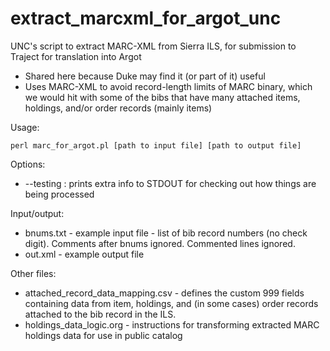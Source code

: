 # extract_marcxml_for_argot_unc
UNC's script to extract MARC-XML from Sierra ILS, for submission to Traject for translation into Argot

- Shared here because Duke may find it (or part of it) useful
- Uses MARC-XML to avoid record-length limits of MARC binary, which we would hit with some of the bibs that have many attached items, holdings, and/or order records (mainly items)

Usage:
```
perl marc_for_argot.pl [path to input file] [path to output file]
```

Options:
- --testing : prints extra info to STDOUT for checking out how things are being processed

Input/output:
- bnums.txt - example input file - list of bib record numbers (no check digit). Comments after bnums ignored. Commented lines ignored.
- out.xml - example output file

Other files:
- attached_record_data_mapping.csv - defines the custom 999 fields containing data from item, holdings, and (in some cases) order records attached to the bib record in the ILS.
- holdings_data_logic.org - instructions for transforming extracted MARC holdings data for use in public catalog